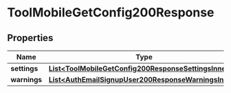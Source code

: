 

# ToolMobileGetConfig200Response


## Properties

| Name | Type | Description | Notes |
|------------ | ------------- | ------------- | -------------|
|**settings** | [**List&lt;ToolMobileGetConfig200ResponseSettingsInner&gt;**](ToolMobileGetConfig200ResponseSettingsInner.md) |  |  |
|**warnings** | [**List&lt;AuthEmailSignupUser200ResponseWarningsInner&gt;**](AuthEmailSignupUser200ResponseWarningsInner.md) |  |  [optional] |



